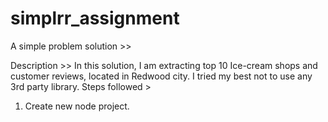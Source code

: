 # simplrr_assignment
A simple problem solution >>

Description >> In this solution, I am extracting top 10 Ice-cream shops and customer reviews, located in Redwood city.
               I tried my best not to use any 3rd party library.
Steps followed >

1. Create new node project.
